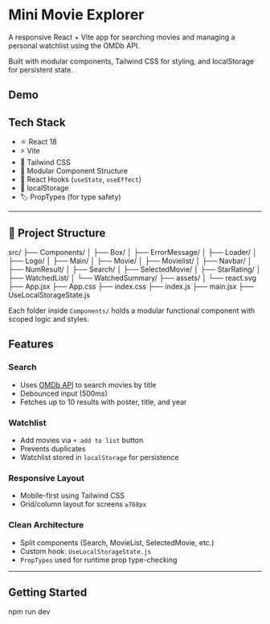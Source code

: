#  Mini Movie Explorer

A responsive React + Vite app for searching movies and managing a personal watchlist using the OMDb API.

Built with modular components, Tailwind CSS for styling, and localStorage for persistent state.



##  Demo






##  Tech Stack

- ⚛️ React 18
- ⚡ Vite
- 💨 Tailwind CSS
- 🧩 Modular Component Structure
- 🧠 React Hooks (`useState`, `useEffect`)
- 💾 localStorage
- 🏷️ PropTypes (for type safety)

---

## 📁 Project Structure

src/
├── Components/
│ ├── Box/
│ ├── ErrorMessage/
│ ├── Loader/
│ ├── Logo/
│ ├── Main/
│ ├── Movie/
│ ├── Movielist/
│ ├── Navbar/
│ ├── NumResult/
│ ├── Search/
│ ├── SelectedMovie/
│ ├── StarRating/
│ ├── WatchedList/
│ └── WatchedSummary/
├── assets/
│ └── react.svg
├── App.jsx
├── App.css
├── index.css
├── index.js
├── main.jsx
├── UseLocalStorageState.js


Each folder inside `Components/` holds a modular functional component with scoped logic and styles.



##  Features

###  Search
- Uses [OMDb API](http://www.omdbapi.com) to search movies by title
- Debounced input (500ms)
- Fetches up to 10 results with poster, title, and year

###  Watchlist
- Add movies via `+ add to list` button
- Prevents duplicates
- Watchlist stored in `localStorage` for persistence

###  Responsive Layout
- Mobile-first using Tailwind CSS
- Grid/column layout for screens `≥768px`

###  Clean Architecture
- Split components (Search, MovieList, SelectedMovie, etc.)
- Custom hook: `UseLocalStorageState.js`
- `PropTypes` used for runtime prop type-checking

---

##  Getting Started
npm run dev


